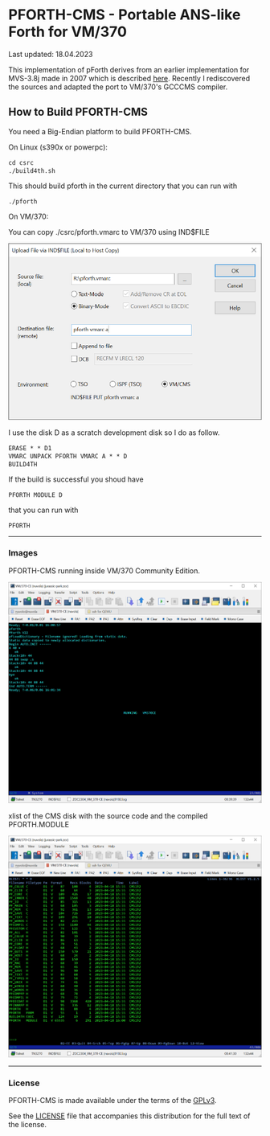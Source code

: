 # PFORTH-CMS - Portable ANS-like Forth for VM/370

Last updated: 18.04.2023

This implementation of pForth derives from an earlier implementation for MVS-3.8j made in 2007 which is described [here](https://www.complang.tuwien.ac.at/anton/forth-tagung07/vortraege/pforth.pdf).
Recently I rediscovered the sources and adapted the port to VM/370's GCCCMS compiler.

## How to Build PFORTH-CMS

You need a Big-Endian platform to build PFORTH-CMS.

On Linux (s390x or powerpc):

    cd csrc
    ./build4th.sh

This should build pforth in the current directory that you can run with

    ./pforth
    
On VM/370:

You can copy ./csrc/pforth.vmarc to VM/370 using IND$FILE

![](./images/pforth-vm370-11.png)

I use the disk D as a scratch development disk so I do as follow.
    
    ERASE * * D1
    VMARC UNPACK PFORTH VMARC A * * D
    BUILD4TH
    
If the build is successful you shoud have
    
    PFORTH MODULE D
    
that you can run with
    
    PFORTH


------

### Images

PFORTH-CMS running inside VM/370 Community Edition.

![](./images/pforth-vm370-09.png)

xlist of the CMS disk with the source code and the compiled PFORTH.MODULE

![](./images/pforth-vm370-10.png)



------

### License
PFORTH-CMS is made available under the terms of the [GPLv3][gplv3].

See the [LICENSE][license] file that accompanies this distribution for the full text of the license.

[gplv3]: http://www.gnu.org/licenses/gpl.html
[license]: ./LICENSE
